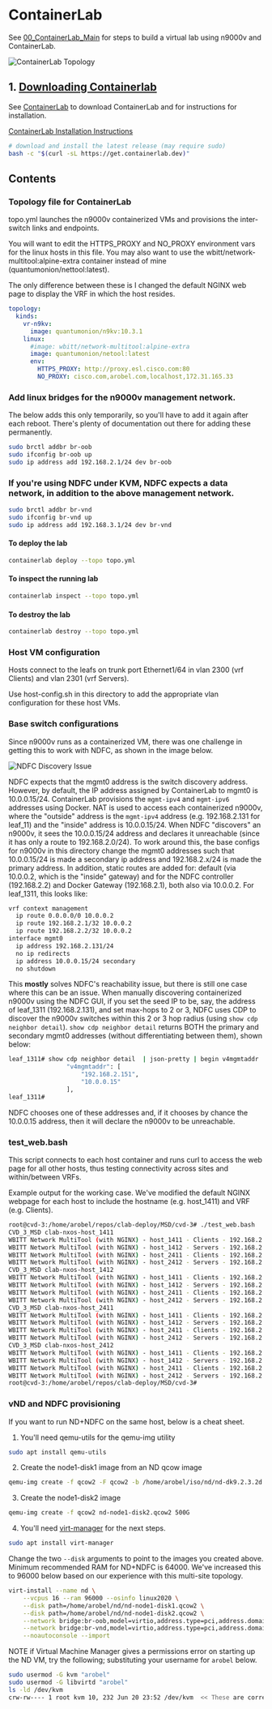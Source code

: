 # ContainerLab

See [00_ContainerLab_Main](/docs/containerlab/0_ContainerLab_Main.md) for steps to build a virtual lab using n9000v and ContainerLab.

![ContainerLab Topology](./images/ContainerLab_Topology.png)

## 1. [Downloading Containerlab](/docs/containerlab/1_ContainerLab_Download.md)

See [ContainerLab](https://containerlab.dev) to download ContainerLab and for instructions for installation.

[ContainerLab Installation Instructions](https://containerlab.dev/install/)

```bash
# download and install the latest release (may require sudo)
bash -c "$(curl -sL https://get.containerlab.dev)"
```

## Contents

### Topology file for ContainerLab

topo.yml launches the n9000v containerized VMs and provisions the inter-switch links and endpoints.

You will want to edit the HTTPS_PROXY and NO_PROXY environment vars for the linux hosts in this file.  You may also want to use the wbitt/network-multitool:alpine-extra container instead of mine (quantumonion/nettool:latest).

The only difference between these is I changed the default NGINX web page to display the VRF in which the host resides.

```yaml
topology:
  kinds:
    vr-n9kv:
      image: quantumonion/n9kv:10.3.1
    linux:
      #image: wbitt/network-multitool:alpine-extra
      image: quantumonion/netool:latest
      env:
        HTTPS_PROXY: http://proxy.esl.cisco.com:80
        NO_PROXY: cisco.com,arobel.com,localhost,172.31.165.33
```

### Add linux bridges for the n9000v management network.

The below adds this only temporarily, so you'll have to add it again after each reboot.  There's plenty of documentation out there for adding these permanently.

```bash
sudo brctl addbr br-oob
sudo ifconfig br-oob up
sudo ip address add 192.168.2.1/24 dev br-oob
```

### If you're using NDFC under KVM, NDFC expects a data network, in addition to the above management network.

```bash
sudo brctl addbr br-vnd
sudo ifconfig br-vnd up
sudo ip address add 192.168.3.1/24 dev br-vnd
```

#### To deploy the lab
```bash
containerlab deploy --topo topo.yml
```

#### To inspect the running lab
```bash
containerlab inspect --topo topo.yml
```

#### To destroy the lab
```bash
containerlab destroy --topo topo.yml
```

### Host VM configuration

Hosts connect to the leafs on trunk port Ethernet1/64 in vlan 2300 (vrf Clients) and vlan 2301 (vrf Servers).

Use host-config.sh in this directory to add the appropriate vlan configuration for these host VMs.

### Base switch configurations

Since n9000v runs as a containerized VM, there was one challenge in getting this to work with NDFC, as shown in the image below. 

![NDFC Discovery Issue](./images/ndfc-discovery.jpg)

NDFC expects that the mgmt0 address is the switch discovery address.  However, by default, the IP address assigned by ContainerLab to mgmt0 is 10.0.0.15/24. ContainerLab provisions the ``mgmt-ipv4`` and ``mgmt-ipv6`` addresses using Docker.  NAT is used to access each containerized n9000v, where the "outside" address is the ``mgmt-ipv4`` address (e.g. 192.168.2.131 for leaf_11) and the "inside" address is 10.0.0.15/24.  When NDFC "discovers" an n9000v, it sees the 10.0.0.15/24 address and declares it unreachable (since it has only a route to 192.168.2.0/24).  To work around this, the base configs for n9000v in this directory change the mgmt0 addresses such that 10.0.0.15/24 is made a secondary ip address and 192.168.2.x/24 is made the primary address.  In addition, static routes are added for: default (via 10.0.0.2, which is the "inside" gateway) and for the NDFC controller (192.168.2.2) and Docker Gateway (192.168.2.1), both also via 10.0.0.2.  For leaf_1311, this looks like:

```bash
vrf context management
  ip route 0.0.0.0/0 10.0.0.2
  ip route 192.168.2.1/32 10.0.0.2
  ip route 192.168.2.2/32 10.0.0.2
interface mgmt0
  ip address 192.168.2.131/24
  no ip redirects
  ip address 10.0.0.15/24 secondary
  no shutdown
```

This **mostly** solves NDFC's reachability issue, but there is still one case where this can be an issue.  When manually discovering containerized n9000v using the NDFC GUI, if you set the seed IP to be, say, the address of leaf_1311 (192.168.2.131), and set max-hops to 2 or 3, NDFC uses CDP to discover the n9000v switches within this 2 or 3 hop radius (using ``show cdp neighbor detail``).  ``show cdp neighbor detail`` returns BOTH the primary and secondary mgmt0 addresses (without differentiating between them), shown below:

```bash
leaf_1311# show cdp neighbor detail  | json-pretty | begin v4mgmtaddr | head lines 4
                "v4mgmtaddr": [
                    "192.168.2.151",
                    "10.0.0.15"
                ],
leaf_1311# 
```

NDFC chooses one of these addresses and, if it chooses by chance the 10.0.0.15 address, then it will declare the n9000v to be unreachable.

### test_web.bash

This script connects to each host container and runs curl to access the web page for all other hosts, thus testing connectivity across sites and within/between VRFs.

Example output for the working case.  We've modified the default NGINX webpage for each host to include the hostname (e.g. host_1411) and VRF (e.g. Clients).

```bash
root@cvd-3:/home/arobel/repos/clab-deploy/MSD/cvd-3# ./test_web.bash 
CVD_3_MSD clab-nxos-host_1411
WBITT Network MultiTool (with NGINX) - host_1411 - Clients - 192.168.2.201 - HTTP: 80 , HTTPS: 443 . (Formerly praqma/network-multitool)
WBITT Network MultiTool (with NGINX) - host_1412 - Servers - 192.168.2.202 - HTTP: 80 , HTTPS: 443 . (Formerly praqma/network-multitool)
WBITT Network MultiTool (with NGINX) - host_2411 - Clients - 192.168.2.203 - HTTP: 80 , HTTPS: 443 . (Formerly praqma/network-multitool)
WBITT Network MultiTool (with NGINX) - host_2412 - Servers - 192.168.2.204 - HTTP: 80 , HTTPS: 443 . (Formerly praqma/network-multitool)
CVD_3_MSD clab-nxos-host_1412
WBITT Network MultiTool (with NGINX) - host_1411 - Clients - 192.168.2.201 - HTTP: 80 , HTTPS: 443 . (Formerly praqma/network-multitool)
WBITT Network MultiTool (with NGINX) - host_1412 - Servers - 192.168.2.202 - HTTP: 80 , HTTPS: 443 . (Formerly praqma/network-multitool)
WBITT Network MultiTool (with NGINX) - host_2411 - Clients - 192.168.2.203 - HTTP: 80 , HTTPS: 443 . (Formerly praqma/network-multitool)
WBITT Network MultiTool (with NGINX) - host_2412 - Servers - 192.168.2.204 - HTTP: 80 , HTTPS: 443 . (Formerly praqma/network-multitool)
CVD_3_MSD clab-nxos-host_2411
WBITT Network MultiTool (with NGINX) - host_1411 - Clients - 192.168.2.201 - HTTP: 80 , HTTPS: 443 . (Formerly praqma/network-multitool)
WBITT Network MultiTool (with NGINX) - host_1412 - Servers - 192.168.2.202 - HTTP: 80 , HTTPS: 443 . (Formerly praqma/network-multitool)
WBITT Network MultiTool (with NGINX) - host_2411 - Clients - 192.168.2.203 - HTTP: 80 , HTTPS: 443 . (Formerly praqma/network-multitool)
WBITT Network MultiTool (with NGINX) - host_2412 - Servers - 192.168.2.204 - HTTP: 80 , HTTPS: 443 . (Formerly praqma/network-multitool)
CVD_3_MSD clab-nxos-host_2412
WBITT Network MultiTool (with NGINX) - host_1411 - Clients - 192.168.2.201 - HTTP: 80 , HTTPS: 443 . (Formerly praqma/network-multitool)
WBITT Network MultiTool (with NGINX) - host_1412 - Servers - 192.168.2.202 - HTTP: 80 , HTTPS: 443 . (Formerly praqma/network-multitool)
WBITT Network MultiTool (with NGINX) - host_2411 - Clients - 192.168.2.203 - HTTP: 80 , HTTPS: 443 . (Formerly praqma/network-multitool)
WBITT Network MultiTool (with NGINX) - host_2412 - Servers - 192.168.2.204 - HTTP: 80 , HTTPS: 443 . (Formerly praqma/network-multitool)
root@cvd-3:/home/arobel/repos/clab-deploy/MSD/cvd-3# 
```

### vND and NDFC provisioning

If you want to run ND+NDFC on the same host, below is a cheat sheet.

1. You'll need qemu-utils for the qemu-img utility

```bash
sudo apt install qemu-utils
```

2. Create the node1-disk1 image from an ND qcow image

```bash
qemu-img create -f qcow2 -F qcow2 -b /home/arobel/iso/nd/nd-dk9.2.3.2d.qcow2 ./nd-node1-disk1.qcow2
```

3. Create the node1-disk2 image

```bash
qemu-img create -f qcow2 nd-node1-disk2.qcow2 500G
```

4. You'll need [virt-manager](https://ubuntu.com/server/docs/virtualization-virt-tools) for the next steps.

```bash
sudo apt install virt-manager
```

Change the two ``--disk`` arguments to point to the images you created above.  Minimum recommended RAM for ND+NDFC is 64000.  We've increased this to 96000 below based on our experience with this multi-site topology. 

```bash
virt-install --name nd \
    --vcpus 16 --ram 96000 --osinfo linux2020 \
    --disk path=/home/arobel/nd/nd-node1-disk1.qcow2 \
    --disk path=/home/arobel/nd/nd-node1-disk2.qcow2 \
    --network bridge:br-oob,model=virtio,address.type=pci,address.domain=0,address.bus=0,address.slot=3 \
    --network bridge:br-vnd,model=virtio,address.type=pci,address.domain=0,address.bus=0,address.slot=4 \
    --noautoconsole --import
```

NOTE if Virtual Machine Manager gives a permissions error on starting up the ND VM, try the following; substituting your username for ``arobel`` below.

```bash
sudo usermod -G kvm "arobel"
sudo usermod -G libvirtd "arobel"
ls -ld /dev/kvm
crw-rw---- 1 root kvm 10, 232 Jun 20 23:52 /dev/kvm  << These are correct permissions
```
